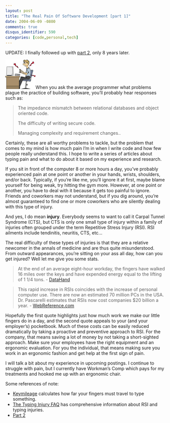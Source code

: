 ```yaml
---
layout: post
title: "The Real Pain Of Software Development [part 1]"
date: 2004-06-09 -0800
comments: true
disqus_identifier: 590
categories: [code,personal,tech]
---
```

UPDATE: I finally followed up with [part
2](http://haacked.com/archive/2012/04/16/The-Real-Pain-Of-Software-Development-2.aspx.aspx),
only 8 years later.

![Typist In Pain](/images/TypingPain.jpg)When you ask the average
programmer what problems plague the practice of building software,
you’ll probably hear responses such as:

> The impedance mismatch between relational databases and object
> oriented code.
>
> The difficulty of writing secure code.
>
> Managing complexity and requirement changes..

Certainly, these are all worthy problems to tackle, but the problem that
comes to my mind is how much pain I’m in when I write code and how few
people really understand this. I hope to write a series of articles
about typing pain and what to do about it based on my experience and
research.

If you sit in front of the computer 8 or more hours a day, you’ve
probably experienced pain at one point or another in your hands, wrists,
shoulders, and/or back. Typically, if you’re like me, you’ll ignore it
at first, maybe blame yourself for being weak, try hitting the gym more.
However, at one point or another, you have to deal with it because it
gets too painful to ignore. Friends and coworkers may not understand,
but if you dig around, you’re almost guaranteed to find one or more
coworkers who are silently dealing with this type of injury.

And yes, I do mean **injury**. Everybody seems to want to call it Carpal
Tunnel Syndrome (CTS), but CTS is only one small type of injury within a
family of injuries often grouped under the term Repetitive Stress Injury
(RSI). RSI ailments include tendinitis, neuritis, CTS, etc...

The real difficulty of these types of injuries is that they are a
relative newcomer in the annals of medicine and are thus quite
misunderstood. From outward appearances, you’re sitting on your ass all
day, how can you get injured? Well let me give you some stats.

> At the end of an average eight-hour workday, the fingers have walked
> 16 miles over the keys and have expended energy equal to the lifting
> of 1 1/4 tons. -
> [DataHand](http://www.datahand.com/overview/dhsolution.htm)

> This rapid increase in RSIs coincides with the increase of personal
> computer use. There are now an estimated 70 million PCs in the USA.
> Dr. Pascarelli estimates that RSIs now cost companies \$20 billion a
> year. - [WebReference.com](http://webreference.com/rsi.html)

Hopefully the first quote highlights just how much work we make our
little fingers do in a day, and the second quote appeals to your (and
your employer’s) pocketbook. Much of these costs can be easily reduced
dramatically by taking a proactive and preventive approach to RSI. For
the company, that means saving a lot of money by not taking a
short-sighted approach. Make sure your employees have the right
equipment and an ergonomic evaluation. For you the individual, that
means making sure you work in an ergonomic fashion and get help at the
first sign of pain.

I will talk a bit about my experience in upcoming postings. I continue
to struggle with pain, but I currently have Workman’s Comp which pays
for my treatments and hooked me up with an ergonomic chair.

Some references of note:

-   [Keymileage](http://www.integrity.com/homes/tomandkaren/Keymileage/)
    calculates how far your fingers must travel to type something.
-   [The Typing Injury FAQ](http://www.tifaq.com/) has comprehensive
    information about RSI and typing injuries.
-   [Part
    2](http://haacked.com/archive/2012/04/16/The-Real-Pain-Of-Software-Development-2.aspx.aspx)


